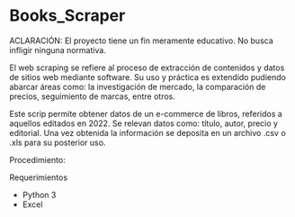 # Books_Scraper
ACLARACIÓN: El proyecto tiene un fin meramente educativo. No busca infligir ninguna normativa.

El web scraping se refiere al proceso de extracción de contenidos y datos de sitios web mediante software.
Su uso y práctica es extendido pudiendo abarcar áreas como: la investigación de mercado, la comparación de precios, seguimiento de marcas, entre otros.

Este scrip permite obtener datos de un e-commerce de libros, referidos a aquellos editados en 2022. Se relevan datos como: título, autor, precio y editorial. Una vez obtenida la información se deposita en un archivo .csv o .xls para su posterior uso.

Procedimiento:
 

Requerimientos

- Python 3
- Excel
